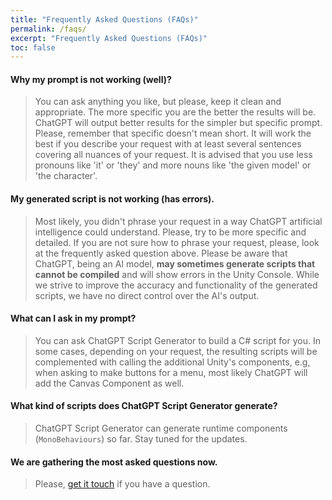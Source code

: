 ```yaml
---
title: "Frequently Asked Questions (FAQs)"
permalink: /faqs/
excerpt: "Frequently Asked Questions (FAQs)"
toc: false
---
```


#### Why my prompt is not working (well)?
> You can ask anything you like, but please, keep it clean and appropriate. The more specific you are the better the results will be. ChatGPT will output better results for the simpler but specific prompt. Please, remember that specific doesn't mean short. It will work the best if you describe your request with at least several sentences covering all nuances of your request. It is advised that you use less pronouns like 'it' or 'they' and more nouns like 'the given model' or 'the character'.

#### My generated script is not working (has errors).
> Most likely, you didn't phrase your request in a way ChatGPT artificial intelligence could understand. Please, try to be more specific and detailed. If you are not sure how to phrase your request, please, look at the frequently asked question above. Please be aware that ChatGPT, being an AI model, **may sometimes generate scripts that cannot be compiled** and will show errors in the Unity Console. While we strive to improve the accuracy and functionality of the generated scripts, we have no direct control over the AI's output.

#### What can I ask in my prompt?
> You can ask ChatGPT Script Generator to build a C# script for you. In some cases, depending on your request, the resulting scripts will be complemented with calling the additional Unity's components, e.g, when asking to make buttons for a menu, most likely ChatGPT will add the Canvas Component as well.

#### What kind of scripts does ChatGPT Script Generator generate?
> ChatGPT Script Generator can generate runtime components (`MonoBehaviours`) so far. Stay tuned for the updates.

#### We are gathering the most asked questions now.
> Please, [get it touch](https://chatgpt.dustyroom.com/contact-details/) if you have a question.
